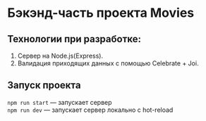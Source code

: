 # Бэкэнд-часть проекта Movies

## Технологии при разработке:
1. Сервер на Node.js(Express).
2. Валидация приходящих данных с помощью Celebrate + Joi.

## Запуск проекта
`npm run start` — запускает сервер   
`npm run dev` — запускает сервер локально с hot-reload

<!-- # Домен бэкенда
https://api.nox-movies-explorer.nomoredomains.icu -->
